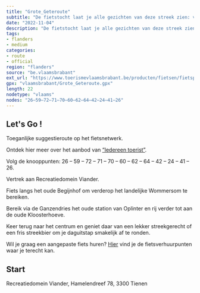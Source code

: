 ```yaml
---
title: "Grote_Geteroute"
subtitle: "De fietstocht laat je alle gezichten van deze streek zien: van stadskern tot uitgestrekt platteland, van historische gebouwen tot uitgestrekte industriële complexen, van drukte tot volledige rust."
date: "2022-11-04"
description: "De fietstocht laat je alle gezichten van deze streek zien: van stadskern tot uitgestrekt platteland, van historische gebouwen tot uitgestrekte industriële complexen, van drukte tot volledige rust." 
tags:
- flanders
- medium
categories: 
- route
- official
region: "flanders"
source: "be.vlaamsbrabant"
ext_url: "https://www.toerismevlaamsbrabant.be/producten/fietsen/fietsproducten/grote-geteroute/index.html"
gpx: "vlaamsbrabant/Grote_Geteroute.gpx"
length: 22
nodetype: "vlaams"
nodes: "26–59–72–71–70–60–62–64–42–24–41–26"
---
```


## Let's Go ! 

Toeganlijke suggestieroute op het fietsnetwerk.

Ontdek hier meer over het aanbod van [“Iedereen toerist”](https://www.toerismevlaamsbrabant.be//producten/fietsen/fietsproducten/grote-geteroute/index.html).

Volg de knooppunten: 26 – 59 – 72 – 71 – 70 – 60 – 62 – 64 – 42 – 24 – 41 – 26.

Vertrek aan Recreatiedomein Viander.

Fiets langs het oude Begijnhof om verderop het landelijke Wommersom te bereiken.

Bereik via de Ganzendries het oude station van Oplinter en rij verder tot aan de oude Kloosterhoeve.

Keer terug naar het centrum en geniet daar van een lekker streekgerecht of een fris streekbier om je daguitstap smakelijk af te ronden.

Wil je graag een aangepaste fiets huren? [Hier](https://www.toerismevlaamsbrabant.be//producten/fietsen/fietsproducten/grote-geteroute/index.html) vind je de fietsverhuurpunten waar je terecht kan.



## Start

Recreatiedomein Viander, Hamelendreef 78, 3300 Tienen
